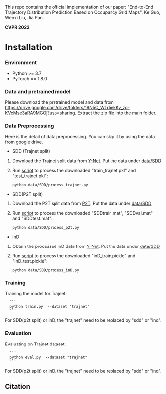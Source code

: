 This repo contains the official implementation of our paper: "End-to-End Trajectory Distribution Prediction Based on Occupancy Grid Maps". 
  Ke Guo, Wenxi Liu, Jia Pan.
  
**CVPR 2022**  


# Installation 

### Environment
* Python >= 3.7
* PyTorch == 1.8.0


### Data and pretrained model
Please download the pretrained model and data from https://drive.google.com/drive/folders/19N5C_WLr5ekKy_zo-KVcMse3aRA9MGOj?usp=sharing. Extract the zip file into the main folder.

### Data Preprocessing

Here is the detail of data preprocessing. You can skip it by using the data from google drive. 

* SDD (Trajnet split)

1. Download the Trajnet split data from [Y-Net](https://github.com/HarshayuGirase/Human-Path-Prediction/tree/master/ynet). Put the data under [data/SDD](data/SDD)

2. Run [script](process_trajnet.py) to process the downloaded "train_trajnet.pkl" and "test_trajnet.pkl":
      ```
      python data/SDD/process_trajnet.py
      ``` 


* SDD(P2T split)
1. Download the P2T split data from [P2T](https://github.com/nachiket92/P2T/tree/main/data/sdd). Put the data under [data/SDD](data/SDD)

2. Run [script](process_p2t.py) to process the downloaded "SDDtrain.mat", "SDDval.mat" and "SDDtest.mat":
      ```
      python data/SDD/process_p2t.py
      ``` 
   

* inD 

1. Obtain the processed inD data from [Y-Net](https://github.com/HarshayuGirase/Human-Path-Prediction/tree/master/ynet). Put the data under [data/SDD](data/IND)

2. Run [script](process_trajnet.py) to process the downloaded "inD_train.pickle" and "inD_test.pickle":
      ```
      python data/SDD/process_inD.py
      ``` 
      
### Training 


Training the model for Trajnet:

      ```
      python train.py  --dataset "trajnet"
      ``` 
For SDD(p2t split) or inD, the "trajnet" need to be replaced by "sdd" or "ind".   

### Evaluation   

Evaluating on Trajnet dataset:

      ```
      python eval.py  --dataset "trajnet"
      ``` 
For SDD(p2t split) or inD, the "trajnet" need to be replaced by "sdd" or "ind".   

## Citation

```

```

